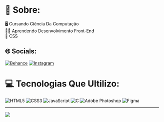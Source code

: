 # 💫 Sobre:
🖥️ Cursando Ciência Da Computação<br>👨‍💻 Aprendendo Desenvolvimento Front-End<br>💙 CSS


## 🌐 Socials:
[![Behance](https://img.shields.io/badge/Behance-1769ff?logo=behance&logoColor=white)](https://behance.net/t3mpest4d3) [![Instagram](https://img.shields.io/badge/Instagram-%23E4405F.svg?logo=Instagram&logoColor=white)](https://instagram.com/t3mpest4d3) 

# 💻 Tecnologias Que Ultilizo:
![HTML5](https://img.shields.io/badge/html5-%23E34F26.svg?style=for-the-badge&logo=html5&logoColor=white) ![CSS3](https://img.shields.io/badge/css3-%231572B6.svg?style=for-the-badge&logo=css3&logoColor=white) ![JavaScript](https://img.shields.io/badge/javascript-%23323330.svg?style=for-the-badge&logo=javascript&logoColor=%23F7DF1E) ![C](https://img.shields.io/badge/c-%2300599C.svg?style=for-the-badge&logo=c&logoColor=white) ![Adobe Photoshop](https://img.shields.io/badge/adobephotoshop-%2331A8FF.svg?style=for-the-badge&logo=adobephotoshop&logoColor=white) 	![Figma](https://img.shields.io/badge/figma-%23F24E1E.svg?style=for-the-badge&logo=figma&logoColor=white)

---
[![](https://visitcount.itsvg.in/api?id=t3mpest4d3&icon=2&color=8)](https://visitcount.itsvg.in)

<!-- Proudly created with GPRM ( https://gprm.itsvg.in ) -->
